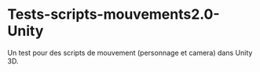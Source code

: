 # Tests-scripts-mouvements2.0-Unity
 Un test pour des scripts de mouvement (personnage et camera) dans Unity 3D. 
